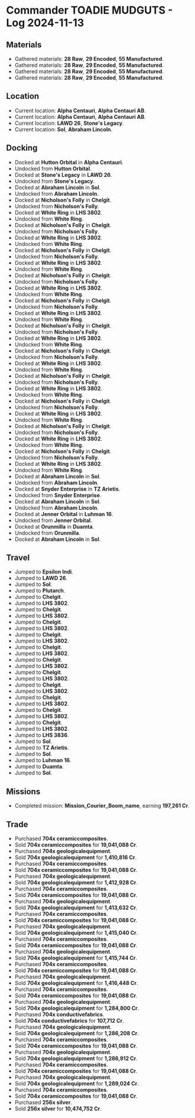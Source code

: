 # Commander TOADIE MUDGUTS - Log 2024-11-13

## Materials
- Gathered materials: **28 Raw**, **29 Encoded**, **55 Manufactured**.
- Gathered materials: **28 Raw**, **29 Encoded**, **55 Manufactured**.
- Gathered materials: **28 Raw**, **29 Encoded**, **55 Manufactured**.
- Gathered materials: **28 Raw**, **29 Encoded**, **55 Manufactured**.

## Location
- Current location: **Alpha Centauri**, **Alpha Centauri AB**.
- Current location: **Alpha Centauri**, **Alpha Centauri AB**.
- Current location: **LAWD 26**, **Stone's Legacy**.
- Current location: **Sol**, **Abraham Lincoln**.

## Docking
- Docked at **Hutton Orbital** in **Alpha Centauri**.
- Undocked from **Hutton Orbital**.
- Docked at **Stone's Legacy** in **LAWD 26**.
- Undocked from **Stone's Legacy**.
- Docked at **Abraham Lincoln** in **Sol**.
- Undocked from **Abraham Lincoln**.
- Docked at **Nicholson's Folly** in **Chelgit**.
- Undocked from **Nicholson's Folly**.
- Docked at **White Ring** in **LHS 3802**.
- Undocked from **White Ring**.
- Docked at **Nicholson's Folly** in **Chelgit**.
- Undocked from **Nicholson's Folly**.
- Docked at **White Ring** in **LHS 3802**.
- Undocked from **White Ring**.
- Docked at **Nicholson's Folly** in **Chelgit**.
- Undocked from **Nicholson's Folly**.
- Docked at **White Ring** in **LHS 3802**.
- Undocked from **White Ring**.
- Docked at **Nicholson's Folly** in **Chelgit**.
- Undocked from **Nicholson's Folly**.
- Docked at **White Ring** in **LHS 3802**.
- Undocked from **White Ring**.
- Docked at **Nicholson's Folly** in **Chelgit**.
- Undocked from **Nicholson's Folly**.
- Docked at **White Ring** in **LHS 3802**.
- Undocked from **White Ring**.
- Docked at **Nicholson's Folly** in **Chelgit**.
- Undocked from **Nicholson's Folly**.
- Docked at **White Ring** in **LHS 3802**.
- Undocked from **White Ring**.
- Docked at **Nicholson's Folly** in **Chelgit**.
- Undocked from **Nicholson's Folly**.
- Docked at **White Ring** in **LHS 3802**.
- Undocked from **White Ring**.
- Docked at **Nicholson's Folly** in **Chelgit**.
- Undocked from **Nicholson's Folly**.
- Docked at **White Ring** in **LHS 3802**.
- Undocked from **White Ring**.
- Docked at **Nicholson's Folly** in **Chelgit**.
- Undocked from **Nicholson's Folly**.
- Docked at **White Ring** in **LHS 3802**.
- Undocked from **White Ring**.
- Docked at **Nicholson's Folly** in **Chelgit**.
- Undocked from **Nicholson's Folly**.
- Docked at **White Ring** in **LHS 3802**.
- Undocked from **White Ring**.
- Docked at **Nicholson's Folly** in **Chelgit**.
- Undocked from **Nicholson's Folly**.
- Docked at **White Ring** in **LHS 3802**.
- Undocked from **White Ring**.
- Docked at **Abraham Lincoln** in **Sol**.
- Undocked from **Abraham Lincoln**.
- Docked at **Snyder Enterprise** in **TZ Arietis**.
- Undocked from **Snyder Enterprise**.
- Docked at **Abraham Lincoln** in **Sol**.
- Undocked from **Abraham Lincoln**.
- Docked at **Jenner Orbital** in **Luhman 16**.
- Undocked from **Jenner Orbital**.
- Docked at **Orunmilla** in **Duamta**.
- Undocked from **Orunmilla**.
- Docked at **Abraham Lincoln** in **Sol**.

## Travel
- Jumped to **Epsilon Indi**.
- Jumped to **LAWD 26**.
- Jumped to **Sol**.
- Jumped to **Plutarch**.
- Jumped to **Chelgit**.
- Jumped to **LHS 3802**.
- Jumped to **Chelgit**.
- Jumped to **LHS 3802**.
- Jumped to **Chelgit**.
- Jumped to **LHS 3802**.
- Jumped to **Chelgit**.
- Jumped to **LHS 3802**.
- Jumped to **Chelgit**.
- Jumped to **LHS 3802**.
- Jumped to **Chelgit**.
- Jumped to **LHS 3802**.
- Jumped to **Chelgit**.
- Jumped to **LHS 3802**.
- Jumped to **Chelgit**.
- Jumped to **LHS 3802**.
- Jumped to **Chelgit**.
- Jumped to **LHS 3802**.
- Jumped to **Chelgit**.
- Jumped to **LHS 3802**.
- Jumped to **Chelgit**.
- Jumped to **LHS 3802**.
- Jumped to **LHS 3836**.
- Jumped to **Sol**.
- Jumped to **TZ Arietis**.
- Jumped to **Sol**.
- Jumped to **Luhman 16**.
- Jumped to **Duamta**.
- Jumped to **Sol**.

## Missions
- Completed mission: **Mission_Courier_Boom_name**, earning **197,261 Cr**.

## Trade
- Purchased **704x ceramiccomposites**.
- Sold **704x ceramiccomposites** for **19,041,088 Cr**.
- Purchased **704x geologicalequipment**.
- Sold **704x geologicalequipment** for **1,410,816 Cr**.
- Purchased **704x ceramiccomposites**.
- Sold **704x ceramiccomposites** for **19,041,088 Cr**.
- Purchased **704x geologicalequipment**.
- Sold **704x geologicalequipment** for **1,412,928 Cr**.
- Purchased **704x ceramiccomposites**.
- Sold **704x ceramiccomposites** for **19,041,088 Cr**.
- Purchased **704x geologicalequipment**.
- Sold **704x geologicalequipment** for **1,413,632 Cr**.
- Purchased **704x ceramiccomposites**.
- Sold **704x ceramiccomposites** for **19,041,088 Cr**.
- Purchased **704x geologicalequipment**.
- Sold **704x geologicalequipment** for **1,415,040 Cr**.
- Purchased **704x ceramiccomposites**.
- Sold **704x ceramiccomposites** for **19,041,088 Cr**.
- Purchased **704x geologicalequipment**.
- Sold **704x geologicalequipment** for **1,415,744 Cr**.
- Purchased **704x ceramiccomposites**.
- Sold **704x ceramiccomposites** for **19,041,088 Cr**.
- Purchased **704x geologicalequipment**.
- Sold **704x geologicalequipment** for **1,416,448 Cr**.
- Purchased **704x ceramiccomposites**.
- Sold **704x ceramiccomposites** for **19,041,088 Cr**.
- Purchased **704x geologicalequipment**.
- Sold **704x geologicalequipment** for **1,284,800 Cr**.
- Purchased **704x conductivefabrics**.
- Sold **704x conductivefabrics** for **107,712 Cr**.
- Purchased **704x geologicalequipment**.
- Sold **704x geologicalequipment** for **1,286,208 Cr**.
- Purchased **704x ceramiccomposites**.
- Sold **704x ceramiccomposites** for **19,041,088 Cr**.
- Purchased **704x geologicalequipment**.
- Sold **704x geologicalequipment** for **1,286,912 Cr**.
- Purchased **704x ceramiccomposites**.
- Sold **704x ceramiccomposites** for **19,041,088 Cr**.
- Purchased **704x geologicalequipment**.
- Sold **704x geologicalequipment** for **1,289,024 Cr**.
- Purchased **704x ceramiccomposites**.
- Sold **704x ceramiccomposites** for **19,041,088 Cr**.
- Purchased **256x silver**.
- Sold **256x silver** for **10,474,752 Cr**.

